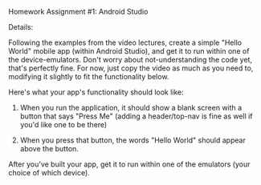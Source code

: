 Homework Assignment #1: Android Studio


Details:
 
Following the examples from the video lectures, create a simple "Hello World" mobile app (within Android Studio), and get it to run within one of the device-emulators.
 Don't worry about not-understanding the code yet, that's perfectly fine. For now, just copy the video as much as you need to, modifying it slightly to fit the 
 functionality below.

Here's what your app's functionality should look like:

1. When you run the application, it should show a blank screen with a button that says "Press Me" (adding a header/top-nav is fine as well if you'd like one to be there)

2. When you press that button, the words "Hello World" should appear above the button.


After you've built your app, get it to run within one of the emulators (your choice of which device).